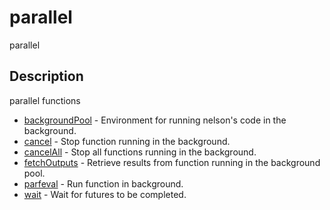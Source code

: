 # parallel

parallel

## Description

parallel functions

- [backgroundPool](backgroundPool.md) - Environment for running nelson's code in the background.
- [cancel](cancel.md) - Stop function running in the background.
- [cancelAll](cancelAll.md) - Stop all functions running in the background.
- [fetchOutputs](fetchOutputs.md) - Retrieve results from function running in the background pool.
- [parfeval](parfeval.md) - Run function in background.
- [wait](wait.md) - Wait for futures to be completed.
